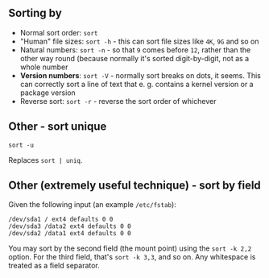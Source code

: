 ## Sorting by

* Normal sort order: `sort`
* "Human" file sizes: `sort -h` - this can sort file sizes like `4K`, `9G` and so on
* Natural numbers: `sort -n` - so that `9` comes before `12`, rather than the other way round (because normally it's sorted digit-by-digit, not as a whole number
* **Version numbers**: `sort -V` - normally sort breaks on dots, it seems. This can correctly sort a line of text that e. g. contains a kernel version or a package version
* Reverse sort: `sort -r` - reverse the sort order of whichever 

## Other - sort unique
`sort -u`

Replaces `sort | uniq`.

## Other (extremely useful technique) - sort by field

Given the following input (an example `/etc/fstab`):

```
/dev/sda1 / ext4 defaults 0 0
/dev/sda3 /data2 ext4 defaults 0 0
/dev/sda2 /data1 ext4 defaults 0 0
```

You may sort by the second field (the mount point) using the `sort -k 2,2` option. For the third field, that's `sort -k 3,3`, and so on. Any whitespace is treated as a field separator.
